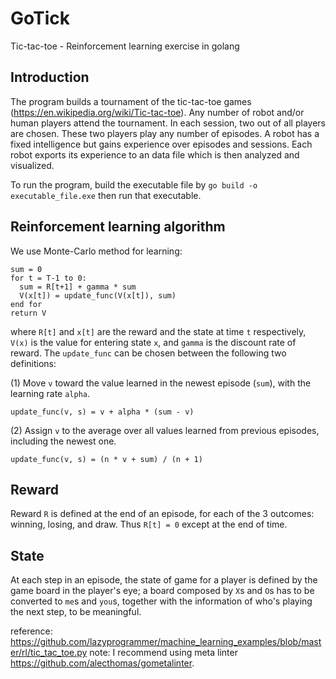 # GoTick
Tic-tac-toe - Reinforcement learning exercise in golang

## Introduction

The program builds a tournament of the tic-tac-toe games (https://en.wikipedia.org/wiki/Tic-tac-toe). Any number of robot and/or human players attend the tournament. In each session, two out of all players are chosen. These two players play any number of episodes. A robot has a fixed intelligence but gains experience over episodes and sessions. Each robot exports its experience to an data file which is then analyzed and visualized.

To run the program, build the executable file by `go build -o executable_file.exe` then run that executable.

## Reinforcement learning algorithm

We use Monte-Carlo method for learning:

```
sum = 0
for t = T-1 to 0:
  sum = R[t+1] + gamma * sum
  V(x[t]) = update_func(V(x[t]), sum)
end for
return V
```

where `R[t]` and `x[t]` are the reward and the state at time `t` respectively, `V(x)` is the value for entering state `x`, and `gamma` is the discount rate of reward. The `update_func` can be chosen between the following two definitions:

(1) Move `v` toward the value learned in the newest episode (`sum`), with the learning rate `alpha`.

```
update_func(v, s) = v + alpha * (sum - v)
```

(2) Assign `v` to the average over all values learned from previous episodes, including the newest one.

```
update_func(v, s) = (n * v + sum) / (n + 1)
```

## Reward

Reward `R` is defined at the end of an episode, for each of the 3 outcomes: winning, losing, and draw. Thus `R[t] = 0` except at the end of time.

## State

At each step in an episode, the state of game for a player is defined by the game board in the player's eye; a board composed by `X`s and `O`s has to be converted to `me`s and `you`s, together with the information of who's playing the next step, to be meaningful.

reference: https://github.com/lazyprogrammer/machine_learning_examples/blob/master/rl/tic_tac_toe.py
note: I recommend using meta linter https://github.com/alecthomas/gometalinter.

